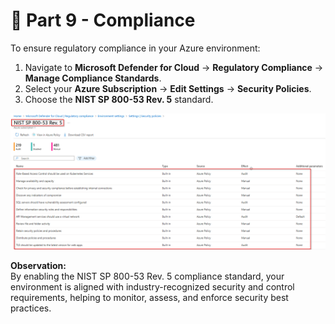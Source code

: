 # 🔴 Part 9 - Compliance

To ensure regulatory compliance in your Azure environment:

1. Navigate to **Microsoft Defender for Cloud** → **Regulatory Compliance** → **Manage Compliance Standards**.
2. Select your **Azure Subscription** → **Edit Settings** → **Security Policies**.
3. Choose the **NIST SP 800-53 Rev. 5** standard.

![NIST SP 800-53](https://github.com/AliChoukatli/CyberShield-SOC-Lab/blob/main/Screenshots/NIST%20SP%20800-53.png)

**Observation:**  
By enabling the NIST SP 800-53 Rev. 5 compliance standard, your environment is aligned with industry-recognized security and control requirements, helping to monitor, assess, and enforce security best practices.
